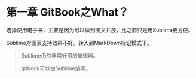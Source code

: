 # 第一章 GitBook之What？

  选择使用电子书，主要是因为可以做到图文并茂，比之前只是用Sublime更方便。

Sublime对图表支持效果不好。转入到MarkDown标记模式下。

> Sublime仍然非常好用的编辑器。
>
> gitbook可以由Sublime编写。